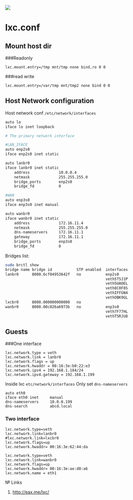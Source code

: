 ![](https://linuxcontainers.org/static/img/containers.png)
# lxc.conf
## Mount host dir
###Readonly
```
lxc.mount.entry=/tmp mnt/tmp none bind,ro 0 0
```
###read write
```
lxc.mount.entry=/var/tmp mnt/tmp2 none bind 0 0
```

## Host Network configuration
Host network conf `/etc/network/interfaces`
```bash
auto lo
iface lo inet loopback

# The primary network interface

#LAN_IFACE
auto enp2s0
iface enp2s0 inet static

auto lanbr0
iface lanbr0 inet static
    address             10.0.0.4
    netmask             255.255.255.0
    bridge_ports        enp2s0
    bridge_fd           0

#WAN
auto enp3s0
iface enp3s0 inet manual

auto wanbr0
iface wanbr0 inet static
    address             172.16.11.4
    netmask             255.255.255.0
    dns-nameservers     172.16.11.1
    gateway             172.16.11.1
    bridge_ports        enp3s0
    bridge_fd           0
```
Bridges list:
```bash
sudo brctl show
bridge name bridge id           STP enabled  interfaces
lanbr0      8000.6cf04953642f   no           enp2s0
                                             veth5T5J1P
                                             veth5UAOEL
                                             veth8C0F8S
                                             vethIFFGN4
                                             vethOBK9GL
lxcbr0      8000.000000000000   no		
wanbr0      8000.00c026a6973b   no           enp3s0
                                             veth7F77HL
                                             vethT5RJU8
```
## Guests
###One interface 
```
lxc.network.type = veth
lxc.network.link = lanbr0
lxc.network.flags = up
lxc.network.hwaddr = 00:16:3e:b0:22:e3
lxc.network.ipv4 = 192.168.1.184/24
lxc.network.ipv4.gateway = 192.168.1.199
```
Inside lxc `etc/network/interfaces`
Only set `dns-nameservers`
```
auto eth0
iface eth0 inet     manual
dns-nameservers     10.0.0.199
dns-search          abcd.local
```
### Two interface
```
lxc.network.type=veth
lxc.network.link=lanbr0
#lxc.network.link=lxcbr0
lxc.network.flags=up
lxc.network.hwaddr= 00:16:3e:62:44:da

lxc.network.type=veth
lxc.network.link=wanbr0
lxc.network.flags=up
lxc.network.hwaddr= 00:16:3e:ae:d0:a6
lxc.network.name = eth1
```

№ Links
1. http://eax.me/lxc/
